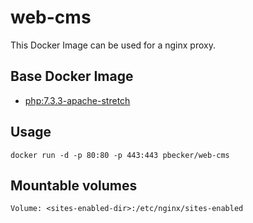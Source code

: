 # web-cms

This Docker Image can be used for a nginx proxy.

## Base Docker Image

* [php:7.3.3-apache-stretch](https://hub.docker.com/r/amd64/php/)

## Usage

    docker run -d -p 80:80 -p 443:443 pbecker/web-cms

## Mountable volumes

    Volume: <sites-enabled-dir>:/etc/nginx/sites-enabled
